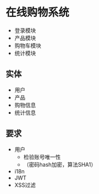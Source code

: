 # 在线购物系统

- 登录模块
- 产品模块
- 购物车模块
- 统计模块



## 实体

- 用户
- 产品
- 购物信息
- 统计信息



## 要求

- 用户
  - 检验账号唯一性
  - （密码hash加密，算法SHA1）
- i18n
- JWT
- XSS过滤

